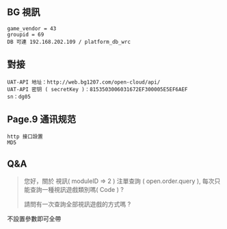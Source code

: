 ## BG 視訊
    game_vendor = 43
    groupid = 69 
    DB 可連 192.168.202.109 / platform_db_wrc

## 對接
    UAT-API 地址：http://web.bg1207.com/open-cloud/api/
    UAT-API 密钥 ( secretKey )：8153503006031672EF300005E5EF6AEF
    sn：dg05

## Page.9 通讯规范
    http 接口設置
    MD5

## Q&A
>您好，關於 視訊( moduleID => 2 ) 注單查詢 ( open.order.query ), 
>每次只能查詢一種視訊遊戲類別嗎( Code ) ?
>
>請問有一次查詢全部視訊遊戲的方式嗎 ? 

不設置參數即可全帶